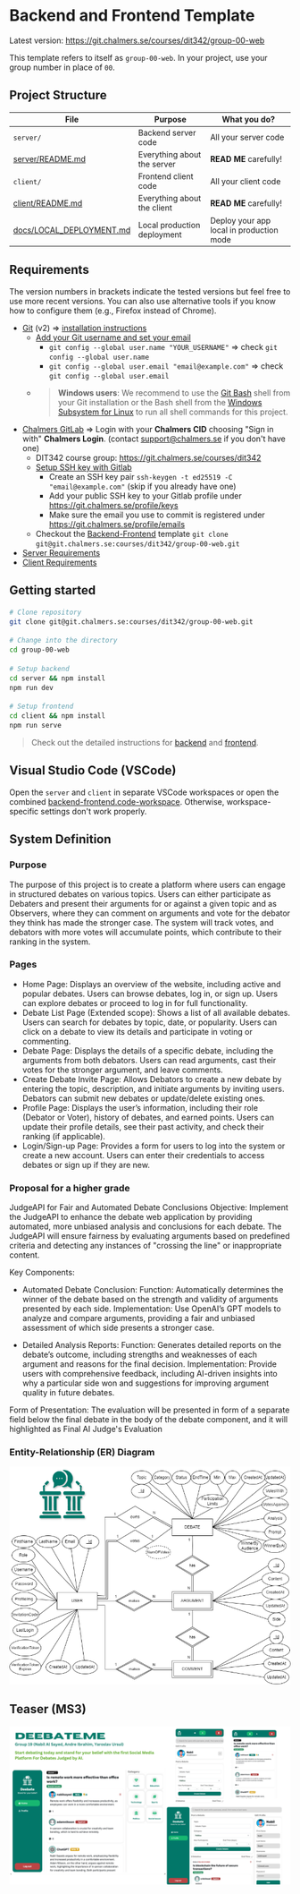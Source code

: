 # Backend and Frontend Template

Latest version: https://git.chalmers.se/courses/dit342/group-00-web

This template refers to itself as `group-00-web`. In your project, use your group number in place of `00`.

## Project Structure

| File                                                 | Purpose                     | What you do?                             |
| ---------------------------------------------------- | --------------------------- | ---------------------------------------- |
| `server/`                                            | Backend server code         | All your server code                     |
| [server/README.md](server/README.md)                 | Everything about the server | **READ ME** carefully!                   |
| `client/`                                            | Frontend client code        | All your client code                     |
| [client/README.md](client/README.md)                 | Everything about the client | **READ ME** carefully!                   |
| [docs/LOCAL_DEPLOYMENT.md](docs/LOCAL_DEPLOYMENT.md) | Local production deployment | Deploy your app local in production mode |

## Requirements

The version numbers in brackets indicate the tested versions but feel free to use more recent versions.
You can also use alternative tools if you know how to configure them (e.g., Firefox instead of Chrome).

- [Git](https://git-scm.com/) (v2) => [installation instructions](https://www.atlassian.com/git/tutorials/install-git)
  - [Add your Git username and set your email](https://docs.gitlab.com/ce/gitlab-basics/start-using-git.html#add-your-git-username-and-set-your-email)
    - `git config --global user.name "YOUR_USERNAME"` => check `git config --global user.name`
    - `git config --global user.email "email@example.com"` => check `git config --global user.email`
  - > **Windows users**: We recommend to use the [Git Bash](https://www.atlassian.com/git/tutorials/git-bash) shell from your Git installation or the Bash shell from the [Windows Subsystem for Linux](https://docs.microsoft.com/en-us/windows/wsl/install-win10) to run all shell commands for this project.
- [Chalmers GitLab](https://git.chalmers.se/) => Login with your **Chalmers CID** choosing "Sign in with" **Chalmers Login**. (contact [support@chalmers.se](mailto:support@chalmers.se) if you don't have one)
  - DIT342 course group: https://git.chalmers.se/courses/dit342
  - [Setup SSH key with Gitlab](https://docs.gitlab.com/ee/ssh/)
    - Create an SSH key pair `ssh-keygen -t ed25519 -C "email@example.com"` (skip if you already have one)
    - Add your public SSH key to your Gitlab profile under https://git.chalmers.se/profile/keys
    - Make sure the email you use to commit is registered under https://git.chalmers.se/profile/emails
  - Checkout the [Backend-Frontend](https://git.chalmers.se/courses/dit342/group-00-web) template `git clone git@git.chalmers.se:courses/dit342/group-00-web.git`
- [Server Requirements](./server/README.md#Requirements)
- [Client Requirements](./client/README.md#Requirements)

## Getting started

```bash
# Clone repository
git clone git@git.chalmers.se:courses/dit342/group-00-web.git

# Change into the directory
cd group-00-web

# Setup backend
cd server && npm install
npm run dev

# Setup frontend
cd client && npm install
npm run serve
```

> Check out the detailed instructions for [backend](./server/README.md) and [frontend](./client/README.md).

## Visual Studio Code (VSCode)

Open the `server` and `client` in separate VSCode workspaces or open the combined [backend-frontend.code-workspace](./backend-frontend.code-workspace). Otherwise, workspace-specific settings don't work properly.

## System Definition

### Purpose

The purpose of this project is to create a platform where users can engage in structured debates on various topics. Users can either participate as Debaters and present their arguments for or against a given topic and as Observers, where they can comment on arguments and vote for the debator they think has made the stronger case. The system will track votes, and debators with more votes will accumulate points, which contribute to their ranking in the system.

### Pages

- Home Page:
  Displays an overview of the website, including active and popular debates. Users can browse debates, log in, or sign up.
  Users can explore debates or proceed to log in for full functionality.
- Debate List Page (Extended scope):
  Shows a list of all available debates. Users can search for debates by topic, date, or popularity.
  Users can click on a debate to view its details and participate in voting or commenting.
- Debate Page:
  Displays the details of a specific debate, including the arguments from both debators.
  Users can read arguments, cast their votes for the stronger argument, and leave comments.
- Create Debate Invite Page:
  Allows Debators to create a new debate by entering the topic, description, and initiate arguments by inviting users.
  Debators can submit new debates or update/delete existing ones.
- Profile Page:
  Displays the user’s information, including their role (Debator or Voter), history of debates, and earned points.
  Users can update their profile details, see their past activity, and check their ranking (if applicable).
- Login/Sign-up Page:
  Provides a form for users to log into the system or create a new account.
  Users can enter their credentials to access debates or sign up if they are new.

### Proposal for a higher grade

JudgeAPI for Fair and Automated Debate Conclusions
Objective: Implement the JudgeAPI to enhance the debate web application by providing automated, more unbiased analysis and conclusions for each debate. The JudgeAPI will ensure fairness by evaluating arguments based on predefined criteria and detecting any instances of "crossing the line" or inappropriate content.

Key Components:

- Automated Debate Conclusion:
  Function: Automatically determines the winner of the debate based on the strength and validity of arguments presented by each side.
  Implementation: Use OpenAI’s GPT models to analyze and compare arguments, providing a fair and unbiased assessment of which side presents a stronger case.

- Detailed Analysis Reports:
  Function: Generates detailed reports on the debate’s outcome, including strengths and weaknesses of each argument and reasons for the final decision.
  Implementation: Provide users with comprehensive feedback, including AI-driven insights into why a particular side won and suggestions for improving argument quality in future debates.

Form of Presentation:
The evaluation will be presented in form of a separate field below the final debate in the body of the debate component, and it will highlighted as Final AI Judge's Evaluation

### Entity-Relationship (ER) Diagram

![ER Diagram](./images/er_diagram.png)

## Teaser (MS3)

![Teaser](./images/teaser.png) 
